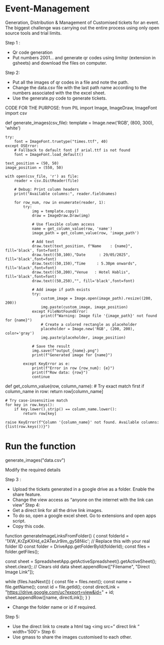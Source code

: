 # Event-Management
Generation, Distribution &amp; Management of Customised tickets for an event. 
The biggest challenge was carrying out the entire process using only open source tools and trial limits. 


Step 1 :
-	Qr code generation
-	Put numbers 2001… and generate qr codes using limitqr (extension in gsheets) and download the files on computer.
  
Step 2:
-	Put all the images of qr codes in a file and note the path. 
-	Change the data.csv file with the last path name according to the numbers associated with the the excel sheet.
-	Use the generate.py code to generate tickets. 

CODE FOR THE PURPOSE:
from PIL import Image, ImageDraw, ImageFont
import csv

def generate_images(csv_file):
    template = Image.new('RGB', (800, 300), 'white')
    
    try:
        font = ImageFont.truetype("times.ttf", 40)
    except OSError:
        # Fallback to default font if arial.ttf is not found
        font = ImageFont.load_default()
    
    text_position = (50, 50)
    image_position = (550, 50)
    
    with open(csv_file, 'r') as file:
        reader = csv.DictReader(file)
        
        # Debug: Print column headers
        print("Available columns:", reader.fieldnames)
        
        for row_num, row in enumerate(reader, 1):
            try:
                img = template.copy()
                draw = ImageDraw.Draw(img)
                
                # Use flexible column access
                name = get_column_value(row, 'name')
                image_path = get_column_value(row, 'image_path')
                
                # Add text
                draw.text(text_position, f"Name    : {name}", fill='black', font=font)
                draw.text((50,100),"Date      : 29/05/2025", fill='black',font=font)
                draw.text((50,150),"Time     : 5.30pm onwards", fill='black',font=font)
                draw.text((50,200),"Venue   : Hotel Hablis", fill='black',font=font)
                draw.text((50,250),"", fill='black',font=font)

                # Add image if path exists
                try:
                    custom_image = Image.open(image_path).resize((200, 200))
                    img.paste(custom_image, image_position)
                except FileNotFoundError:
                    print(f"Warning: Image file '{image_path}' not found for {name}")
                    # Create a colored rectangle as placeholder
                    placeholder = Image.new('RGB', (200, 200), color='gray')
                    img.paste(placeholder, image_position)
                
                # Save the result
                img.save(f"output_{name}.png")
                print(f"Generated image for {name}")
                
            except KeyError as e:
                print(f"Error in row {row_num}: {e}")
                print(f"Row data: {row}")
                continue

def get_column_value(row, column_name):
    # Try exact match first
    if column_name in row:
        return row[column_name]
    
    # Try case-insensitive match
    for key in row.keys():
        if key.lower().strip() == column_name.lower():
            return row[key]
    
    raise KeyError(f"Column '{column_name}' not found. Available columns: {list(row.keys())}")

# Run the function
generate_images("data.csv")

Modify the required details 

Step 3 :
-	Upload the tickets generated in a google drive as a folder. Enable the share feature.
-	Change the view access as “anyone on the internet with the link can view”
Step 4:
-	Get a direct link for all the drive link images. 
-	To do so, open a google excel sheet. Go to extensions and open apps script. 
-	Copy this code.

function generateImageLinksFromFolder() {
  const folderId = '1XW_KrZpKXHd_e2ATerJr9im_gy58f4ic'; // Replace this with your real folder ID
  const folder = DriveApp.getFolderById(folderId);
  const files = folder.getFiles();

  const sheet = SpreadsheetApp.getActiveSpreadsheet().getActiveSheet();
  sheet.clear(); // Clears old data
  sheet.appendRow(["Filename", "Direct Image Link"]);

  while (files.hasNext()) {
    const file = files.next();
    const name = file.getName();
    const id = file.getId();
    const directLink = "https://drive.google.com/uc?export=view&id=" + id;
    sheet.appendRow([name, directLink]);
  }
}

-	Change the folder name or id if required. 

Step 5:
-	Use the direct link to create a html tag <img src=” direct link “ width=’500’>
Step 6:
-	Use gmass to share the images customised to each other. 

